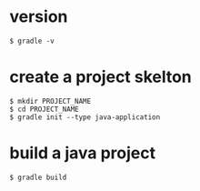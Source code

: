 # version

```
$ gradle -v
```


# create a project skelton

```
$ mkdir PROJECT_NAME
$ cd PROJECT_NAME
$ gradle init --type java-application
```

# build a java project

```
$ gradle build
```

